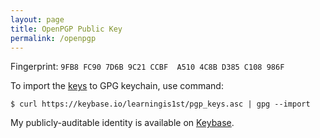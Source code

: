 ```yaml
---
layout: page 
title: OpenPGP Public Key
permalink: /openpgp
---
```


Fingerprint: `9FB8 FC90 7D6B 9C21 CCBF  A510 4C8B D385 C108 986F`

To import the [keys](https://keybase.io/learningis1st/pgp_keys.asc) to GPG keychain, use command:

```
$ curl https://keybase.io/learningis1st/pgp_keys.asc | gpg --import
```

My publicly-auditable identity is available on [Keybase](https://keybase.io/learningis1st).
